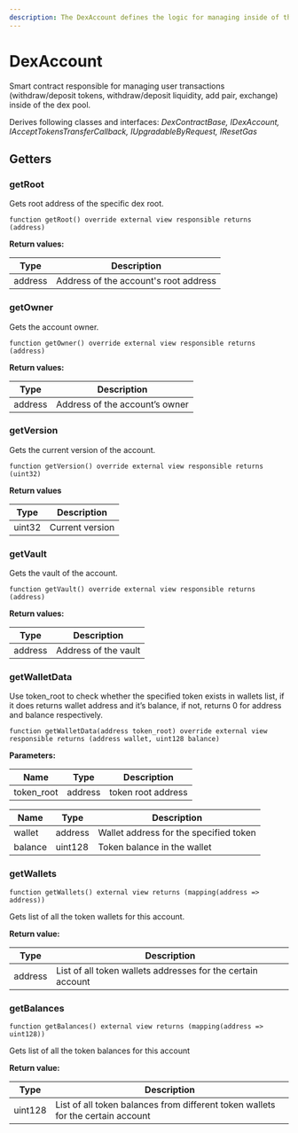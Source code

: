 ```yaml
---
description: The DexAccount defines the logic for managing inside of the dex pool.
---
```


# DexAccount

Smart contract responsible for managing user transactions (withdraw/deposit tokens, withdraw/deposit liquidity, add pair, exchange) inside of the dex pool.

Derives following classes and interfaces: _DexContractBase, IDexAccount, IAcceptTokensTransferCallback, IUpgradableByRequest, IResetGas_

## Getters

### getRoot

Gets root address of the specific dex root.

```solidity
function getRoot() override external view responsible returns (address)
```

**Return values:**

| Type    | Description                           |
| ------- | ------------------------------------- |
| address | Address of the account's root address |

### getOwner

Gets the account owner.

```solidity
function getOwner() override external view responsible returns (address) 
```

**Return values:**

| Type    | Description                    |
| ------- | ------------------------------ |
| address | Address of the account’s owner |

### getVersion

Gets the current version of the account.

```solidity
function getVersion() override external view responsible returns (uint32)
```

**Return values**

| Type   | Description     |
| ------ | --------------- |
| uint32 | Current version |

### getVault

Gets the vault of the account.

```solidity
function getVault() override external view responsible returns (address)
```

**Return values:**

| Type    | Description          |
| ------- | -------------------- |
| address | Address of the vault |

### getWalletData

Use token\_root to check whether the specified token exists in wallets list, if it does returns wallet address and it’s balance, if not, returns 0 for address and balance respectively.

```solidity
function getWalletData(address token_root) override external view responsible returns (address wallet, uint128 balance)
```

**Parameters:**

| Name        | Type    | Description        |
| ----------- | ------- | ------------------ |
| token\_root | address | token root address |

| Name    | Type    | Description                            |
| ------- | ------- | -------------------------------------- |
| wallet  | address | Wallet address for the specified token |
| balance | uint128 | Token balance in the wallet            |

### getWallets

```solidity
function getWallets() external view returns (mapping(address => address))
```

Gets list of all the token wallets for this account.

**Return value:**

| Type    | Description                                                 |
| ------- | ----------------------------------------------------------- |
| address | List of all token wallets addresses for the certain account |

### getBalances

```solidity
function getBalances() external view returns (mapping(address => uint128))
```

Gets list of all the token balances for this account

**Return value:**

| Type    | Description                                                                     |
| ------- | ------------------------------------------------------------------------------- |
| uint128 | List of all token balances from different token wallets for the certain account |
